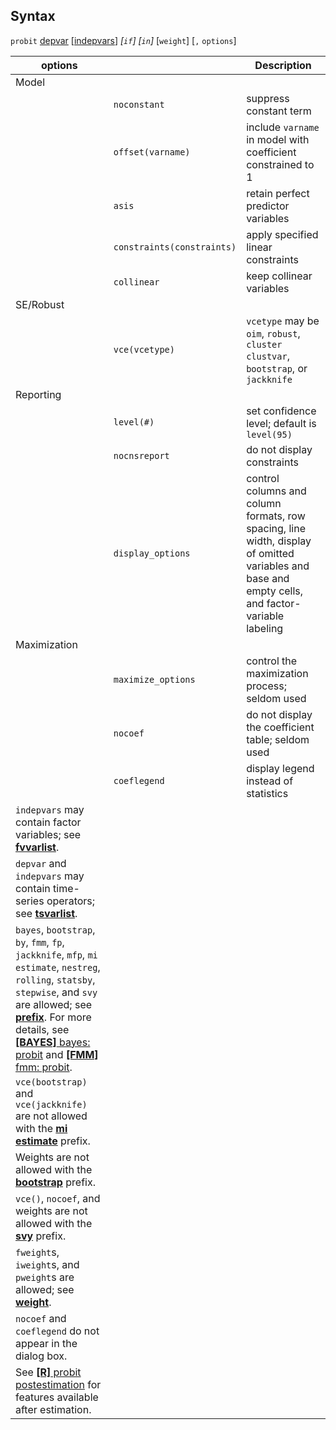 ## Syntax

`probit`
[depvar](http://www.stata.com/help.cgi?depvar)
\[[indepvars](http://www.stata.com/help.cgi?indepvars)\]
_\[`if`\] \[`in`\]_ \[`weight`\] \[`,`
`options`\]

| options                                                                                                                                                                                                                                                                                                                                                                                                                                                                                              |                                | Description                                                                                                                                      |
|------------------------------------------------------------------------------------------------------------------------------------------------------------------------------------------------------------------------------------------------------------------------------------------------------------------------------------------------------------------------------------------------------------------------------------------------------------------------------------------------------|--------------------------------|--------------------------------------------------------------------------------------------------------------------------------------------------|
| Model                                                                                                                                                                                                                                                                                                                                                                                                                                                                                                |                                |                                                                                                                                                  |
|                                                                                                                                                                                                                                                                                                                                                                                                                                                                                                      | `noconstant`                   | suppress constant term                                                                                                                           |
|                                                                                                                                                                                                                                                                                                                                                                                                                                                                                                      | `offset(varname)`              | include `varname` in model with coefficient constrained to 1                                                                                     |
|                                                                                                                                                                                                                                                                                                                                                                                                                                                                                                      | `asis`                         | retain perfect predictor variables                                                                                                               |
|                                                                                                                                                                                                                                                                                                                                                                                                                                                                                                      | `constraints(constraints)` | apply specified linear constraints                                                                                                               |
|                                                                                                                                                                                                                                                                                                                                                                                                                                                                                                      | `collinear`                    | keep collinear variables                                                                                                                         |
| SE/Robust                                                                                                                                                                                                                                                                                                                                                                                                                                                                                            |                                |                                                                                                                                                  |
|                                                                                                                                                                                                                                                                                                                                                                                                                                                                                                      | `vce(vcetype)`                 | `vcetype` may be `oim`, `robust`, `cluster clustvar`, `bootstrap`, or `jackknife`                                                              |
| Reporting                                                                                                                                                                                                                                                                                                                                                                                                                                                                                            |                                |                                                                                                                                                  |
|                                                                                                                                                                                                                                                                                                                                                                                                                                                                                                      | `level(#)`                     | set confidence level; default is `level(95)`                                                                                                     |
|                                                                                                                                                                                                                                                                                                                                                                                                                                                                                                      | `nocnsreport`                  | do not display constraints                                                                                                                       |
|                                                                                                                                                                                                                                                                                                                                                                                                                                                                                                      | `display_options`              | control columns and column formats, row spacing, line width, display of omitted variables and base and empty cells, and factor-variable labeling |
| Maximization                                                                                                                                                                                                                                                                                                                                                                                                                                                                                         |                                |                                                                                                                                                  |
|                                                                                                                                                                                                                                                                                                                                                                                                                                                                                                      | `maximize_options`             | control the maximization process; seldom used                                                                                                    |
|                                                                                                                                                                                                                                                                                                                                                                                                                                                                                                      | `nocoef`                       | do not display the coefficient table; seldom used                                                                                                |
|                                                                                                                                                                                                                                                                                                                                                                                                                                                                                                      | `coeflegend`                   | display legend instead of statistics                                                                                                             |
| `indepvars` may contain factor variables; see [<strong>fvvarlist</strong>](http://www.stata.com/help.cgi?fvvarlist).                                                                                                                                                                                                                                                                                                                                                      |                                |                                                                                                                                                  |
| `depvar` and `indepvars` may contain time-series operators; see [<strong>tsvarlist</strong>](http://www.stata.com/help.cgi?tsvarlist).                                                                                                                                                                                                                                                                                                                                    |                                |                                                                                                                                                  |
| `bayes`, `bootstrap`, `by`, `fmm`, `fp`, `jackknife`, `mfp`, `mi estimate`, `nestreg`, `rolling`, `statsby`, `stepwise`, and `svy` are allowed; see [<strong>prefix</strong>](http://www.stata.com/help.cgi?prefix). For more details, see [<strong>[BAYES]</strong> bayes: probit](http://www.stata.com/help.cgi?bayes_probit) and [<strong>[FMM]</strong> fmm: probit](http://www.stata.com/help.cgi?fmm_probit). |                                |                                                                                                                                                  |
| `vce(bootstrap)` and `vce(jackknife)` are not allowed with the [<strong>mi estimate</strong>](http://www.stata.com/help.cgi?mi%20estimate) prefix.                                                                                                                                                                                                                                                                                                                        |                                |                                                                                                                                                  |
| Weights are not allowed with the [<strong>bootstrap</strong>](http://www.stata.com/help.cgi?bootstrap) prefix.                                                                                                                                                                                                                                                                                                                                                            |                                |                                                                                                                                                  |
| `vce()`, `nocoef`, and weights are not allowed with the [<strong>svy</strong>](http://www.stata.com/help.cgi?svy) prefix.                                                                                                                                                                                                                                                                                                                                                 |                                |                                                                                                                                                  |
| `fweight`s, `iweight`s, and `pweight`s are allowed; see [<strong>weight</strong>](http://www.stata.com/help.cgi?weight).                                                                                                                                                                                                                                                                                                                                                  |                                |                                                                                                                                                  |
| `nocoef` and `coeflegend` do not appear in the dialog box.                                                                                                                                                                                                                                                                                                                                                                                                                                           |                                |                                                                                                                                                  |
| See [<strong>[R]</strong> probit postestimation](http://www.stata.com/help.cgi?probit_postestimation) for features available after estimation.                                                                                                                                                                                                                                                                                                                            |                                |                                                                                                                                                  |
